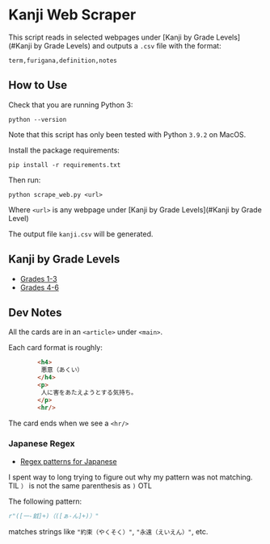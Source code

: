 # Kanji Web Scraper

This script reads in selected webpages under [Kanji by Grade Levels](#Kanji by Grade Levels) and outputs a `.csv` file with the format:

```csv
term,furigana,definition,notes
```

## How to Use

Check that you are running Python 3:
```commandline
python --version
```

Note that this script has only been tested with Python `3.9.2` on MacOS.

Install the package requirements:
```commandline
pip install -r requirements.txt
```

Then run:
```commandline
python scrape_web.py <url>
```

Where `<url>` is any webpage under [Kanji by Grade Levels](#Kanji by Grade Level)

The output file `kanji.csv` will be generated.

## Kanji by Grade Levels

* [Grades 1-3](https://proverb-encyclopedia.com/two/teigakunen/)
* [Grades 4-6](https://proverb-encyclopedia.com/two/kougakunen/)

## Dev Notes
All the cards are in an `<article>` under `<main>`.

Each card format is roughly:
```html
        <h4>
         悪意（あくい）
        </h4>
        <p>
         人に害をあたえようとする気持ち。
        </p>
        <hr/>
```

The card ends when we see a `<hr/>`

### Japanese Regex
* [Regex patterns for Japanese](https://gist.github.com/terrancesnyder/1345094)

I spent way to long trying to figure out why my pattern was not matching. TIL `）` is not the same parenthesis as `)` OTL

The following pattern:
```python
r"([一-龯]+)（([ぁ-ん]+)）"
```

matches strings like `"約束（やくそく）"`, `"永遠（えいえん）"`, etc.
